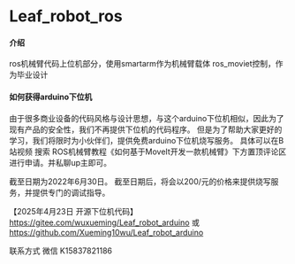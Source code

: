 # Leaf_robot_ros

#### 介绍
ros机械臂代码上位机部分，使用smartarm作为机械臂载体 ros_moviet控制，作为毕业设计


#### 如何获得arduino下位机

由于很多商业设备的代码风格与设计思想，与这个arduino下位机相似，因此为了现有产品的安全性，我们不再提供下位机的代码程序。
但是为了帮助大家更好的学习，我们将限时为小伙伴们，提供免费arduino下位机烧写服务。
具体可以在B站视频 搜索 ROS机械臂教程《如何基于MoveIt开发一款机械臂》下方置顶评论区进行申请。并私聊up主即可。

截至日期为2022年6月30日。
截至日期后，将会以200/元的价格来提供烧写服务，并提供专门的调试指导。


【2025年4月23日 开源下位机代码】
 https://gitee.com/wuxueming/Leaf_robot_arduino 或 https://github.com/Xueming10wu/Leaf_robot_arduino



联系方式 微信 K15837821186
